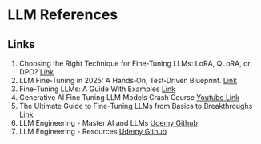 # LLM References
## Links
1. Choosing the Right Technique for Fine-Tuning LLMs: LoRA, QLoRA, or DPO? <a href="https://blog.gopenai.com/choosing-the-right-technique-for-fine-tuning-llms-lora-qlora-or-dpo-18dab048c738">Link</a>
2. LLM Fine‑Tuning in 2025: A Hands‑On, Test‑Driven Blueprint. <a href="https://medium.com/%40tabers77/llm-fine-tuning-in-2025-a-hands-on-test-driven-blueprint-dd1c7887bb99">Link</a>
3. Fine-Tuning LLMs: A Guide With Examples <a href="https://www.datacamp.com/tutorial/fine-tuning-large-language-models">Link</a>
4. Generative AI Fine Tuning LLM Models Crash Course <a href="https://www.youtube.com/watch?v=t-0s_2uZZU0">Youtube Link</a>
5. The Ultimate Guide to Fine-Tuning LLMs from Basics to Breakthroughs <a href="https://arxiv.org/html/2408.13296v1">Link</a>
6. LLM Engineering - Master AI and LLMs <a href="https://github.com/ed-donner/llm_engineering">Udemy Github</a>
7. LLM Engineering - Resources <a href="https://edwarddonner.com/2024/11/13/llm-engineering-resources/">Udemy Github</a>


